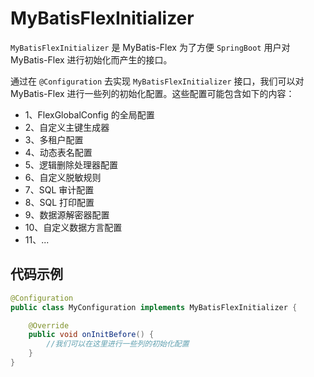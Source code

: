 # MyBatisFlexInitializer

`MyBatisFlexInitializer` 是 MyBatis-Flex 为了方便 `SpringBoot` 用户对 MyBatis-Flex 进行初始化而产生的接口。

通过在 `@Configuration` 去实现 `MyBatisFlexInitializer` 接口，我们可以对 MyBatis-Flex 进行一些列的初始化配置。这些配置可能包含如下的内容：

- 1、FlexGlobalConfig 的全局配置
- 2、自定义主键生成器
- 3、多租户配置
- 4、动态表名配置
- 5、逻辑删除处理器配置
- 6、自定义脱敏规则
- 7、SQL 审计配置
- 8、SQL 打印配置
- 9、数据源解密器配置
- 10、自定义数据方言配置
- 11、...

## 代码示例

```java
@Configuration
public class MyConfiguration implements MyBatisFlexInitializer {

    @Override
    public void onInitBefore() {
        //我们可以在这里进行一些列的初始化配置
    }
}
```